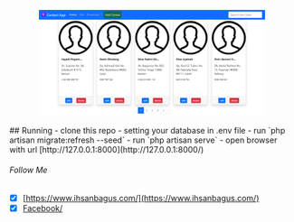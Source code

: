 <p align="center"><a href="public/assets/img/contact_app.png" target="_blank"><img src="public/assets/img/contact_app.png" width="400"></a></p>
## Running
- clone this repo
- setting your database in .env file
- run `php artisan migrate:refresh --seed`
- run `php artisan serve`
- open browser with url [http://127.0.0.1:8000](http://127.0.0.1:8000/)

###### Follow Me
- [x] [https://www.ihsanbagus.com/](https://www.ihsanbagus.com/)
- [x] [Facebook/](https://www.fb.me/orangilir)
